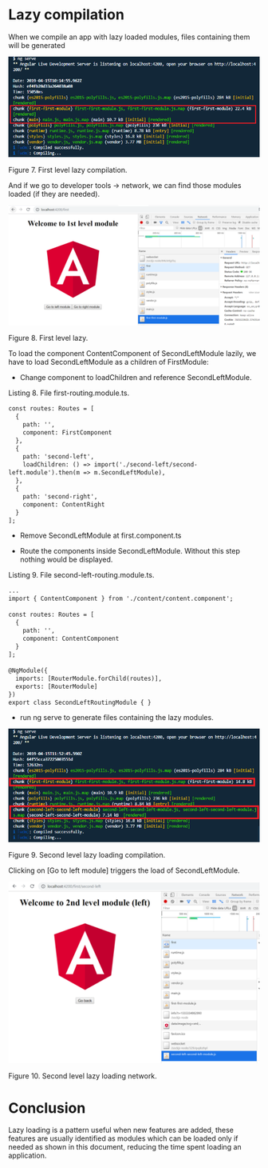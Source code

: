 # Lazy compilation

When we compile an app with lazy loaded modules, files containing them will be generated

![Katacoda Logo](./assets/compile-first-lazy.png)

Figure 7. First level lazy compilation.

And if we go to developer tools → network, we can find those modules loaded (if they are needed).

![Katacoda Logo](./assets/first-lvl-lazy.png)

Figure 8. First level lazy.

To load the component ContentComponent of SecondLeftModule lazily, we have to load SecondLeftModule as a children of FirstModule:

- Change component to loadChildren and reference SecondLeftModule.

Listing 8. File first-routing.module.ts.

```
const routes: Routes = [
  {
    path: '',
    component: FirstComponent
  },
  {
    path: 'second-left',
    loadChildren: () => import('./second-left/second-left.module').then(m => m.SecondLeftModule),
  },
  {
    path: 'second-right',
    component: ContentRight
  }
];
```

- Remove SecondLeftModule at first.component.ts

- Route the components inside SecondLeftModule. Without this step nothing would be displayed.

Listing 9. File second-left-routing.module.ts.

```
...
import { ContentComponent } from './content/content.component';

const routes: Routes = [
  {
    path: '',
    component: ContentComponent
  }
];

@NgModule({
  imports: [RouterModule.forChild(routes)],
  exports: [RouterModule]
})
export class SecondLeftRoutingModule { }
```

- run ng serve to generate files containing the lazy modules.

![Katacoda Logo](./assets/second-lvl-lazy.png)

Figure 9. Second level lazy loading compilation.

Clicking on [Go to left module] triggers the load of SecondLeftModule.

![Katacoda Logo](./assets/second-lvl-left-lazy.png)

Figure 10. Second level lazy loading network.

# Conclusion

Lazy loading is a pattern useful when new features are added, these features are usually identified as modules which can be loaded only if needed as shown in this document, reducing the time spent loading an application.

